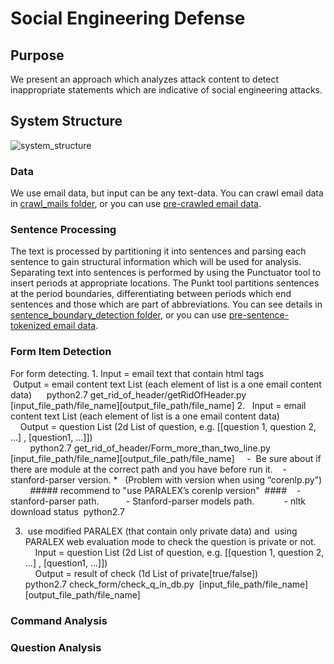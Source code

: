 # Social Engineering Defense

## Purpose

We present an approach which analyzes attack content to detect inappropriate statements which are indicative of social engineering attacks.

## System Structure

![system_structure](https://github.com/learnitdeep/social-engineering-defense/blob/master/system_structure.png)  

### Data

We use email data, but input can be any text-data. You can crawl email data in [crawl_mails folder](https://github.com/zerobugplz/social-engineering-defense/tree/master/crawl_mails), or you can use [pre-crawled email data](https://drive.google.com/file/d/1D8BUS_wxZVip6EFmhMkrXunBXcuBev7o/view?usp=sharing).

### Sentence Processing

The text is processed by partitioning it into sentences and parsing each sentence to gain structural information which will be used for analysis. Separating text into sentences is performed by using the Punctuator tool to insert periods at appropriate locations. The Punkt tool partitions sentences at the period boundaries, differentiating between periods which end sentences and those which are part of abbreviations. You can see details in [sentence_boundary_detection folder](https://github.com/zerobugplz/social-engineering-defense/tree/master/sentence_boundary_detection), or you can use [pre-sentence-tokenized email data](https://drive.google.com/file/d/1tveWU5yungDuWlnBhlkfhkNM8CW21Xxw/view?usp=sharing).

### Form Item Detection


For form detecting.
1. Input = email text that contain html tags<br> Output = email content text List (each element of list is a one email content data)
     python2.7 get_rid_of_header/getRidOfHeader.py [input_file_path/file_name][output_file_path/file_name]
2.   Input = email content text List (each element of list is a one email content data) <br>    Output = question List (2d List of question, e.g. [[question 1, question 2, …] , [question1, …]]) <br>
        python2.7 get_rid_of_header/Form_more_than_two_line.py [input_file_path/file_name][output_file_path/file_name]
    -  Be sure about if there are module at the correct path and you have before run it.    - stanford-parser version. *   (Problem with version when using “corenlp.py”) <br>        ##### recommend to "use PARALEX’s corenlp version"  ####    -  stanford-parser path.           - Stanford-parser models path.            - nltk download status  python2.7

3.  use modified PARALEX (that contain only private data) and  using PARALEX web evaluation mode to check the question is private or not. <br>    Input = question List (2d List of question, e.g. [[question 1, question 2, …] , [question1, …]]) <br>    Output = result of check (1d List of private[true/false])  
        python2.7 check_form/check_q_in_db.py  [input_file_path/file_name][output_file_path/file_name]


### Command Analysis

### Question Analysis
